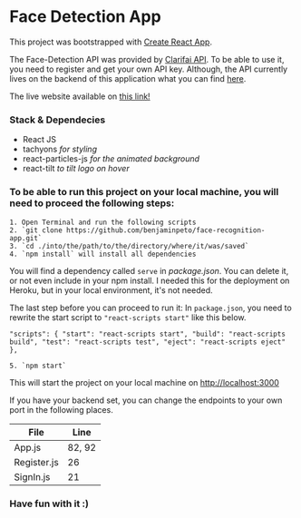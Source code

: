 # Face Detection App

This project was bootstrapped with [Create React App](https://github.com/facebook/create-react-app).

The Face-Detection API was provided by [Clarifai API](https://www.clarifai.com/models/ai-face-detection). To be able to use it, you need to register and get your own API key. Although, the API currently lives on the backend of this application what you can find [here](https://github.com/benjaminpeto/face-recognition-app-api).

The live website available on [this link!](https://ai-face-recognition.herokuapp.com/)


### Stack & Dependecies

  - React JS
  - tachyons *for styling*
  - react-particles-js *for the animated background*
  - react-tilt *to tilt logo on hover*

### To be able to run this project on your local machine, you will need to proceed the following steps:

    1. Open Terminal and run the following scripts
    2. `git clone https://github.com/benjaminpeto/face-recognition-app.git`
    3. `cd ./into/the/path/to/the/directory/where/it/was/saved`
    4. `npm install` will install all dependencies

You will find a dependency called `serve` in *package.json*. You can delete it, or not even include in your npm install.
I needed this for the deployment on Heroku, but in your local environment, it's not needed.

The last step before you can proceed to run it:
 In `package.json`, you need to rewrite the start script to `"react-scripts start"` like this below.

`"scripts": {
    "start": "react-scripts start",
    "build": "react-scripts build",
    "test": "react-scripts test",
    "eject": "react-scripts eject"
  },`

    5. `npm start`


This will start the project on your local machine on [http://localhost:3000](http://localhost:3000)

If you have your backend set, you can change the endpoints to your own port in the following places.

| File  | Line |
| ------------- | ------------- |
| App.js  | 82, 92  |
| Register.js  | 26  |
| SignIn.js  | 21  |

### Have fun with it :)